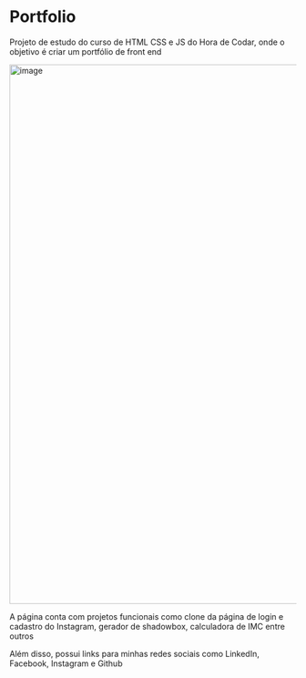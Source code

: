 # Portfolio
Projeto de estudo do curso de HTML CSS e JS do Hora de Codar, onde o objetivo é criar um portfólio de front end

<img width="947" alt="image" src="https://github.com/JohnSilva98/Portfolio/assets/53828298/8489b0dd-e645-41f7-9409-e0d0f6eca93a">
<p>A página conta com projetos funcionais como clone da página de login e cadastro do Instagram, gerador de shadowbox, calculadora de IMC entre outros</p>
<p>Além disso, possui links para minhas redes sociais como LinkedIn, Facebook, Instagram e Github</p>


